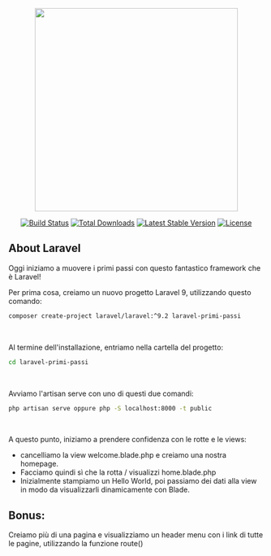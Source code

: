 <p align="center"><a href="https://laravel.com" target="_blank"><img src="https://raw.githubusercontent.com/laravel/art/master/logo-lockup/5%20SVG/2%20CMYK/1%20Full%20Color/laravel-logolockup-cmyk-red.svg" width="400"></a></p>

<p align="center">
<a href="https://travis-ci.org/laravel/framework"><img src="https://travis-ci.org/laravel/framework.svg" alt="Build Status"></a>
<a href="https://packagist.org/packages/laravel/framework"><img src="https://img.shields.io/packagist/dt/laravel/framework" alt="Total Downloads"></a>
<a href="https://packagist.org/packages/laravel/framework"><img src="https://img.shields.io/packagist/v/laravel/framework" alt="Latest Stable Version"></a>
<a href="https://packagist.org/packages/laravel/framework"><img src="https://img.shields.io/packagist/l/laravel/framework" alt="License"></a>
</p>

## About Laravel

Oggi iniziamo a muovere i primi passi con questo fantastico framework che è Laravel! <br>

Per prima cosa, creiamo un nuovo progetto Laravel 9, utilizzando questo comando: <br>

```bash
composer create-project laravel/laravel:^9.2 laravel-primi-passi
```
<br>

Al termine dell'installazione, entriamo nella cartella del progetto:

```bash
cd laravel-primi-passi
```
<br>

Avviamo l'artisan serve con uno di questi due comandi:

```bash
php artisan serve oppure php -S localhost:8000 -t public
```
<br>

A questo punto, iniziamo a prendere confidenza con le rotte e le views: <br>

- cancelliamo la view welcome.blade.php e creiamo una nostra homepage. 
- Facciamo quindi sì che la rotta / visualizzi home.blade.php
- Inizialmente stampiamo un Hello World, poi passiamo dei dati alla view in modo da visualizzarli dinamicamente con Blade.

## Bonus:

Creiamo più di una pagina e visualizziamo un header menu con i link di tutte le pagine, utilizzando la funzione route()